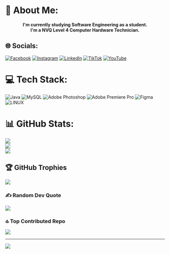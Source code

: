 # 💫 About Me:
<h4 align="center">I'm currently studying Software Engineering as a student.<br>I'm a NVQ Level 4 Computer Hardware Technician.</h4>


## 🌐 Socials:
[![Facebook](https://img.shields.io/badge/Facebook-%231877F2.svg?logo=Facebook&logoColor=white)](https://facebook.com/https://www.facebook.com/sithum.sandaruwan.9210?mibextid=2JQ9oc) [![Instagram](https://img.shields.io/badge/Instagram-%23E4405F.svg?logo=Instagram&logoColor=white)](https://instagram.com/https://www.instagram.com/invites/contact/?i=1n77q23w07b33&utm_content=l6iktp8) [![LinkedIn](https://img.shields.io/badge/LinkedIn-%230077B5.svg?logo=linkedin&logoColor=white)](https://linkedin.com/in/https://www.linkedin.com/in/sithum-sandaruwan-127213279/) [![TikTok](https://img.shields.io/badge/TikTok-%23000000.svg?logo=TikTok&logoColor=white)](https://tiktok.com/@https://www.tiktok.com/@sikka_official23?_t=8gmEvvuhxS5&_r=1) [![YouTube](https://img.shields.io/badge/YouTube-%23FF0000.svg?logo=YouTube&logoColor=white)](https://youtube.com/@https://youtube.com/@sikkarhythms?si=R_wzYxrr2FzZEuXA) 

# 💻 Tech Stack:
![Java](https://img.shields.io/badge/java-%23ED8B00.svg?style=for-the-badge&logo=openjdk&logoColor=white) ![MySQL](https://img.shields.io/badge/mysql-%2300000f.svg?style=for-the-badge&logo=mysql&logoColor=white)  ![Adobe Photoshop](https://img.shields.io/badge/adobe%20photoshop-%2331A8FF.svg?style=for-the-badge&logo=adobe%20photoshop&logoColor=white) ![Adobe Premiere Pro](https://img.shields.io/badge/Adobe%20Premiere%20Pro-9999FF.svg?style=for-the-badge&logo=Adobe%20Premiere%20Pro&logoColor=white) ![Figma](https://img.shields.io/badge/figma-%23F24E1E.svg?style=for-the-badge&logo=figma&logoColor=white) ![LINUX](https://img.shields.io/badge/Linux-FCC624?style=for-the-badge&logo=linux&logoColor=black)
# 📊 GitHub Stats:
![](https://github-readme-stats.vercel.app/api?username=sithum-sandaruwan&theme=dark&hide_border=false&include_all_commits=false&count_private=false)<br/>
![](https://github-readme-streak-stats.herokuapp.com/?user=sithum-sandaruwan&theme=dark&hide_border=false)<br/>
![](https://github-readme-stats.vercel.app/api/top-langs/?username=sithum-sandaruwan&theme=dark&hide_border=false&include_all_commits=false&count_private=false&layout=compact)

## 🏆 GitHub Trophies
![](https://github-profile-trophy.vercel.app/?username=sithum-sandaruwan&theme=radical&no-frame=false&no-bg=true&margin-w=4)

### ✍️ Random Dev Quote
![](https://quotes-github-readme.vercel.app/api?type=horizontal&theme=radical)

### 🔝 Top Contributed Repo
![](https://github-contributor-stats.vercel.app/api?username=sithum-sandaruwan&limit=5&theme=dark&combine_all_yearly_contributions=true)

---
[![](https://visitcount.itsvg.in/api?id=sithum-sandaruwan&icon=0&color=0)](https://visitcount.itsvg.in)

<!-- Proudly created with GPRM ( https://gprm.itsvg.in ) -->
